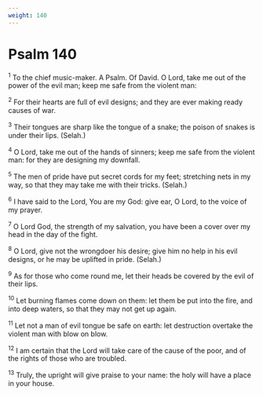 ```yaml
---
weight: 140
---
```


# Psalm 140

<sup>1</sup> To the chief music-maker. A Psalm. Of David. O Lord, take me out of the power of the evil man; keep me safe from the violent man: 

<sup>2</sup> For their hearts are full of evil designs; and they are ever making ready causes of war. 

<sup>3</sup> Their tongues are sharp like the tongue of a snake; the poison of snakes is under their lips. (Selah.) 

<sup>4</sup> O Lord, take me out of the hands of sinners; keep me safe from the violent man: for they are designing my downfall. 

<sup>5</sup> The men of pride have put secret cords for my feet; stretching nets in my way, so that they may take me with their tricks. (Selah.) 

<sup>6</sup> I have said to the Lord, You are my God: give ear, O Lord, to the voice of my prayer. 

<sup>7</sup> O Lord God, the strength of my salvation, you have been a cover over my head in the day of the fight. 

<sup>8</sup> O Lord, give not the wrongdoer his desire; give him no help in his evil designs, or he may be uplifted in pride. (Selah.) 

<sup>9</sup> As for those who come round me, let their heads be covered by the evil of their lips. 

<sup>10</sup> Let burning flames come down on them: let them be put into the fire, and into deep waters, so that they may not get up again. 

<sup>11</sup> Let not a man of evil tongue be safe on earth: let destruction overtake the violent man with blow on blow. 

<sup>12</sup> I am certain that the Lord will take care of the cause of the poor, and of the rights of those who are troubled. 

<sup>13</sup> Truly, the upright will give praise to your name: the holy will have a place in your house. 



